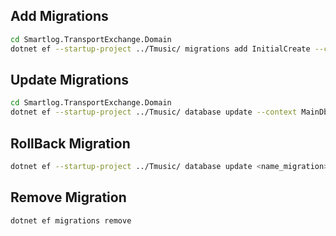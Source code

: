 ## Add Migrations
```sh
cd Smartlog.TransportExchange.Domain 
dotnet ef --startup-project ../Tmusic/ migrations add InitialCreate --context MainDbContext
```

## Update Migrations
```sh
cd Smartlog.TransportExchange.Domain 
dotnet ef --startup-project ../Tmusic/ database update --context MainDbContext
```
## RollBack Migration
```sh
dotnet ef --startup-project ../Tmusic/ database update <name_migration> --context MainDbContext
```

## Remove Migration
```sh
dotnet ef migrations remove
```
